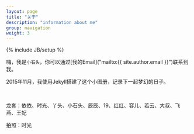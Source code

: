 ```yaml
---
layout: page
title: "关于"
description: "information about me"
group: navigation
weight: 3
---
```

{% include JB/setup %}

嗨，我是`小石头`，你可以通过[我的Email]("mailto:{{ site.author.email }}")联系到我。

2015年11月，我使用Jekyll搭建了这个小图册，记录下一起梦幻的日子。

<br/>

龙套：依依、时光、丫头、小石头、辰辰、19、红红、容儿、若云、大叔、飞燕、王妃

拍照：时光

